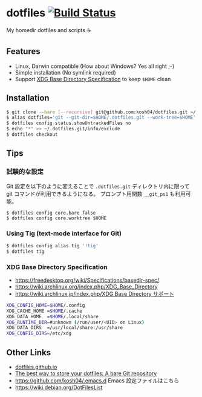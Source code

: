 # dotfiles [![Build Status](https://app.travis-ci.com/kosh04/dotfiles.svg?branch=master)](https://app.travis-ci.com/kosh04/dotfiles)

My homedir dotfiles and scripts ☕

## Features

- Linux, Darwin compatible (How about Windows? Yes all right ;-)
- Simple installation (No symlink required)
- Support [XDG Base Directory Specification] to keep `$HOME` clean

## Installation

```sh
$ git clone --bare [--recursive] git@github.com:kosh04/dotfiles.git ~/.dotfiles.git
$ alias dotfiles='git --git-dir=$HOME/.dotfiles.git --work-tree=$HOME' # or using bin/dotfiles
$ dotfiles config status.showUntrackedFiles no
$ echo "*" >> ~/.dotfiles.git/info/exclude
$ dotfiles checkout
```

## Tips

### 試験的な設定

Git 設定を以下のように変えることで `.dotfiles.git` ディレクトリ内に限って
git コマンドが利用できるようになる。
プロンプト用関数 `__git_ps1` も利用可能。

``` shell
$ dotfiles config core.bare false
$ dotfiles config core.worktree $HOME
```

### Using Tig (text-mode interface for Git)

```sh
$ dotfiles config alias.tig '!tig'
$ dotfiles tig
```

### XDG Base Directory Specification

- https://freedesktop.org/wiki/Specifications/basedir-spec/
- https://wiki.archlinux.org/index.php/XDG_Base_Directory
- [https://wiki.archlinux.jp/index.php/XDG Base Directory サポート](https://wiki.archlinux.jp/index.php/XDG_Base_Directory_%E3%82%B5%E3%83%9D%E3%83%BC%E3%83%88)

```sh
XDG_CONFIG_HOME=$HOME/.config
XDG_CACHE_HOME =$HOME/.cache
XDG_DATA_HOME  =$HOME/.local/share
XDG_RUNTIME_DIR=#unknown (/run/user/<UID> on Linux)
XDG_DATA_DIRS  =/usr/local/share:/usr/share
XDG_CONFIG_DIRS=/etc/xdg
```

## Other Links

- [dotfiles.github.io]
- [The best way to store your dotfiles: A bare Git repository](https://www.atlassian.com/git/tutorials/dotfiles)
- https://github.com/kosh04/.emacs.d Emacs 設定ファイルはこちら
- https://wiki.debian.org/DotFilesList

[dotfiles.github.io]:https://dotfiles.github.io/
[XDG Base Directory Specification]:https://specifications.freedesktop.org/basedir-spec/basedir-spec-latest.html
[chezmoi]:https://www.chezmoi.io/
